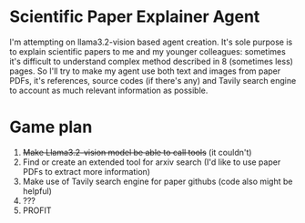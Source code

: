 # Scientific Paper Explainer Agent

I'm attempting on llama3.2-vision based agent creation. It's sole purpose is to explain scientific papers to me and my 
younger colleagues: sometimes it's difficult to understand complex method described in 8 (sometimes less) pages. So I'll
try to make my agent use both text and images from paper PDFs, it's references, source codes (if there's any) and 
Tavily search engine to account as much relevant information as possible.

# Game plan

1. ~~Make Llama3.2-vision model be able to call tools~~ (it couldn't)
2. Find or create an extended tool for arxiv search (I'd like to use paper PDFs to extract more information)
3. Make use of Tavily search engine for paper githubs (code also might be helpful)
4. ???
5. PROFIT